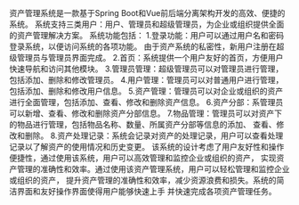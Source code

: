 资产管理系统是一款基于Spring Boot和Vue前后端分离架构开发的高效、便捷的系统。 系统支持三类用户：用户、管理员和超级管理员，为企业或组织提供全面的资产管理解决方案。 系统功能包括： 1.登录功能：用户可以通过用户名和密码登录系统，以便访问系统的各项功能。 由于资产系统的私密性，新用户注册在超级管理员与管理员界面完成。 2.首页：系统提供一个用户友好的首页，方便用户快速导航和访问其他模块。 3.管理员管理：超级管理员可以对管理员进行管理，包括添加、删除和修改管理员。 4.用户管理：管理员可以对普通用户进行管理，包括添加、删除和修改用户信息。 5.资产管理：管理员可以对企业或组织的资产进行全面管理，包括添加、查看、修改和删除资产信息。 6.资产分部：系管理员可以新增、查看、修改和删除资产分部信息。 7.物品管理：管理员可以对资产下的物品进行管理，包括物品名称、数量、所属资产分部等信息的添加、 查看、修改和删除。 8.资产处理记录：系统会记录对资产的处理记录，用户可以查看处理记录以了解资产的使用情况和历史变更。 该系统的设计考虑了用户友好性和操作便捷性，通过使用该系统，用户可以高效管理和监控企业或组织的资产， 实现资产管理的准确性和效率。通过使用该资产管理系统，用户可以轻松管理和监控企业或组织的资产， 提升资产管理的准确性和效率，减少资源浪费和损失。系统的简洁界面和友好操作界面使得用户能够快速上手 并快速完成各项资产管理任务。
